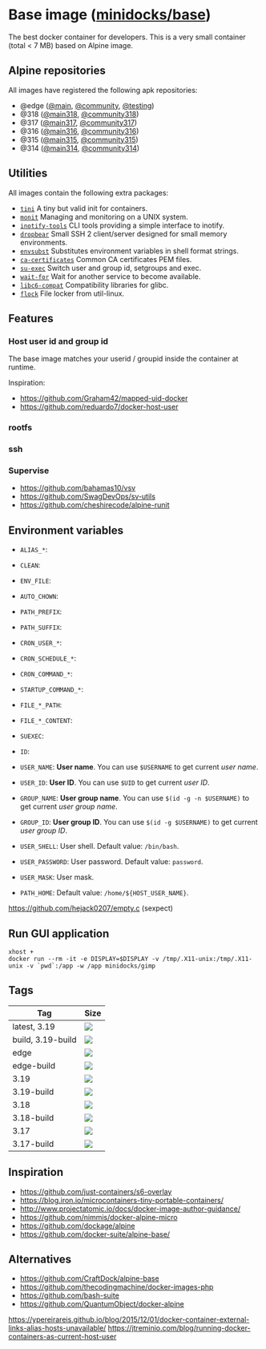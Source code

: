 Base image ([minidocks/base](https://hub.docker.com/r/minidocks/base))
======================================================================

The best docker container for developers. This is a very small container
(total < 7 MB) based on Alpine image.

Alpine repositories
-------------------

All images have registered the following apk repositories:

- @edge ([@main](https://dl-cdn.alpinelinux.org/alpine/edge/main), [@community](https://dl-cdn.alpinelinux.org/alpine/edge/community), [@testing](https://dl-cdn.alpinelinux.org/alpine/edge/testing))
- @318 ([@main318](https://dl-cdn.alpinelinux.org/alpine/v3.17/main), [@community318](https://dl-cdn.alpinelinux.org/alpine/v3.17/community))
- @317 ([@main317](https://dl-cdn.alpinelinux.org/alpine/v3.17/main), [@community317](https://dl-cdn.alpinelinux.org/alpine/v3.17/community))
- @316 ([@main316](https://dl-cdn.alpinelinux.org/alpine/v3.16/main), [@community316](https://dl-cdn.alpinelinux.org/alpine/v3.16/community))
- @315 ([@main315](https://dl-cdn.alpinelinux.org/alpine/v3.15/main), [@community315](https://dl-cdn.alpinelinux.org/alpine/v3.15/community))
- @314 ([@main314](https://dl-cdn.alpinelinux.org/alpine/v3.14/main), [@community314](https://dl-cdn.alpinelinux.org/alpine/v3.14/community))

Utilities
---------

All images contain the following extra packages:

- [`tini`](https://github.com/krallin/tini) A tiny but valid init for containers.
- [`monit`](http://mmonit.com/monit) Managing and monitoring on a UNIX system.
- [`inotify-tools`](https://github.com/rvoicilas/inotify-tools) CLI tools providing a simple interface to inotify.
- [`dropbear`](https://matt.ucc.asn.au/dropbear/dropbear.html) Small SSH 2 client/server designed for small memory environments.
- [`envsubst`](https://linux.die.net/man/1/envsubst) Substitutes environment variables in shell format strings.
- [`ca-certificates`](https://www.mozilla.org/en-US/about/governance/policies/security-group/certs/) Common CA certificates PEM files.
- [`su-exec`](https://github.com/ncopa/su-exec) Switch user and group id, setgroups and exec.
- [`wait-for`](https://github.com/eficode/wait-for)  Wait for another service to become available.
- [`libc6-compat`](https://musl.libc.org/) Compatibility libraries for glibc.
- [`flock`](https://linux.die.net/man/2/flock) File locker from util-linux.

Features
--------

### Host user id and group id

The base image matches your userid / groupid inside the container at runtime.

Inspiration:
- https://github.com/Graham42/mapped-uid-docker
- https://github.com/reduardo7/docker-host-user


### rootfs

### ssh

### Supervise

- https://github.com/bahamas10/vsv
- https://github.com/SwagDevOps/sv-utils
- https://github.com/cheshirecode/alpine-runit

Environment variables
---------------------

- `ALIAS_*`:
- `CLEAN`:
- `ENV_FILE`:
- `AUTO_CHOWN`:
- `PATH_PREFIX`:
- `PATH_SUFFIX`:
- `CRON_USER_*`:
- `CRON_SCHEDULE_*`:
- `CRON_COMMAND_*`:

- `STARTUP_COMMAND_*`:

- `FILE_*_PATH`:
- `FILE_*_CONTENT`:

- `SUEXEC`:
- `ID`:
- `USER_NAME`: **User name**. You can use `$USERNAME` to get current *user name*.
- `USER_ID`: **User ID**. You can use `$UID` to get current *user ID*.
- `GROUP_NAME`: **User group name**. You can use `$(id -g -n $USERNAME)` to get current *user group name*.
- `GROUP_ID`: **User group ID**. You can use `$(id -g $USERNAME)` to get current *user group ID*.
- `USER_SHELL`: User shell. Default value: `/bin/bash`.
- `USER_PASSWORD`: User password. Default value: `password`.
- `USER_MASK`: User mask.

- `PATH_HOME`: Default value: `/home/${HOST_USER_NAME}`.

https://github.com/hejack0207/empty.c
(sexpect)

Run GUI application
-------------------

```
xhost +
docker run --rm -it -e DISPLAY=$DISPLAY -v /tmp/.X11-unix:/tmp/.X11-unix -v `pwd`:/app -w /app minidocks/gimp
```

Tags
----

 Tag               | Size
 ---               | ----
 latest, 3.19      | ![](https://img.shields.io/docker/image-size/minidocks/base/latest?style=flat-square&logo=docker&label=size)
 build, 3.19-build | ![](https://img.shields.io/docker/image-size/minidocks/base/build?style=flat-square&logo=docker&label=size)
 edge              | ![](https://img.shields.io/docker/image-size/minidocks/base/edge?style=flat-square&logo=docker&label=size)
 edge-build        | ![](https://img.shields.io/docker/image-size/minidocks/base/edge-build?style=flat-square&logo=docker&label=size)
 3.19              | ![](https://img.shields.io/docker/image-size/minidocks/base/3.19?style=flat-square&logo=docker&label=size)
 3.19-build        | ![](https://img.shields.io/docker/image-size/minidocks/base/3.19-build?style=flat-square&logo=docker&label=size)
 3.18              | ![](https://img.shields.io/docker/image-size/minidocks/base/3.18?style=flat-square&logo=docker&label=size)
 3.18-build        | ![](https://img.shields.io/docker/image-size/minidocks/base/3.18-build?style=flat-square&logo=docker&label=size)
 3.17              | ![](https://img.shields.io/docker/image-size/minidocks/base/3.17?style=flat-square&logo=docker&label=size)
 3.17-build        | ![](https://img.shields.io/docker/image-size/minidocks/base/3.17-build?style=flat-square&logo=docker&label=size)

Inspiration
-----------

- https://github.com/just-containers/s6-overlay
- https://blog.iron.io/microcontainers-tiny-portable-containers/
- http://www.projectatomic.io/docs/docker-image-author-guidance/
- https://github.com/nimmis/docker-alpine-micro
- https://github.com/dockage/alpine
- https://github.com/docker-suite/alpine-base/

Alternatives
------------
- https://github.com/CraftDock/alpine-base
- https://github.com/thecodingmachine/docker-images-php
- https://github.com/bash-suite
- https://github.com/QuantumObject/docker-alpine


https://ypereirareis.github.io/blog/2015/12/01/docker-container-external-links-alias-hosts-unavailable/
https://jtreminio.com/blog/running-docker-containers-as-current-host-user
